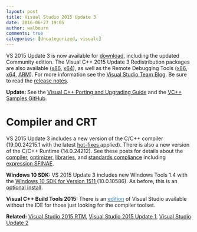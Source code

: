 ```yaml
---
layout: post
title: Visual Studio 2015 Update 3
date: 2016-06-27 19:05
author: walbourn
comments: true
categories: [Uncategorized, visualc]
---
```

VS 2015 Update 3 is now available for <a href="http://go.microsoft.com/fwlink/?LinkId=691129">download</a>, including the updated Community edition. The Visual C++ 2015 Update 3 Redistribution packages are also available (<a href="https://go.microsoft.com/fwlink/?LinkId=615459">x86</a>, <a href="https://go.microsoft.com/fwlink/?LinkId=615460">x64</a>), as well as the Remote Debugging Tools (<a href="https://go.microsoft.com/fwlink/?LinkId=615469">x86</a>, <a href="https://go.microsoft.com/fwlink/?LinkId=615470">x64</a>, <a href="https://go.microsoft.com/fwlink/?LinkId=717854">ARM</a>). For more information see the <a href="https://blogs.msdn.microsoft.com/visualstudio/2016/06/27/visual-studio-2015-update-3-and-net-core-1-0-available-now/">Visual Studio Team Blog</a>. Be sure to read the <a href="https://www.visualstudio.com/news/releasenotes/vs2015-update3-vs">release notes</a>.

<strong>Update: </strong>See the <a href="https://msdn.microsoft.com/en-us/library/dn986839.aspx">Visual C++ Porting and Upgrading Guide</a> and the <a href="https://github.com/Microsoft/VCSamples">VC++ Samples GitHub</a>.
<h1>Compiler and CRT</h1>
VS 2015 Update 3 includes a new version of the C/C++ compiler (19.00.24215.1 with the latest <a href="https://msdn.microsoft.com/en-us/library/mt752379.aspx">hot-fixes </a>applied). There is also a new version of the C/C++ Runtime (14.0.24212). See these posts for details about the <a href="https://blogs.msdn.microsoft.com/vcblog/2016/06/07/compiler-improvements-in-vs-2015-update-3-rc/">compiler</a>, <a href="https://blogs.msdn.microsoft.com/vcblog/2016/05/04/new-code-optimizer/">optimizer</a>, <a href="https://blogs.msdn.microsoft.com/vcblog/2016/08/12/stl-fixes-in-vs-2015-update-3/">libraries</a>, and <a href="https://blogs.msdn.microsoft.com/vcblog/2016/06/07/standards-version-switches-in-the-compiler/">standards compliance</a> including <a href="https://blogs.msdn.microsoft.com/vcblog/2016/06/07/expression-sfinae-improvements-in-vs-2015-update-3/">expression SFINAE</a>.

<strong>Windows 10 SDK: </strong>VS 2015 Update 3 includes new Windows Tools 1.4 with the <a href="https://blogs.msdn.microsoft.com/chuckw/2015/11/30/windows-10-sdk-november-2015/">Windows 10 SDK for Version 1511 </a>(10.0.10586). As before, this is an <a href="https://blogs.msdn.microsoft.com/vcblog/2015/07/29/developing-for-windows-10-with-visual-c-2015/">optional install</a>.

<strong>Visual C++ Build Tools 2015: </strong>There is an <a href="http://go.microsoft.com/fwlink/?LinkId=691126"><span style="color: #337ab7">edition</span></a> of Visual Studio available without the IDE for those just looking for the compiler toolset.

<strong>Related:</strong> <a href="https://blogs.msdn.microsoft.com/chuckw/2015/07/24/visual-studio-2015-rtm/">Visual Studio 2015 RTM</a>, <a href="https://blogs.msdn.microsoft.com/chuckw/2015/11/30/visual-studio-2015-update-1/">Visual Studio 2015 Update 1</a>, <a href="https://blogs.msdn.microsoft.com/chuckw/2016/03/31/visual-studio-2015-update-2/">Visual Studio Update 2</a>
